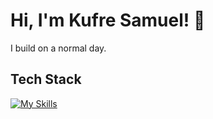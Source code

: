 # Hi, I'm Kufre Samuel! 👋

I build on a normal day.

<!--
![khayss' Stats](https://github-readme-stats.vercel.app/api?username=khayss&theme=vue-dark&show_icons=true&hide_border=true&count_private=true)

## 🚀 About Me

- 🔭 Exploring web3
-->
## Tech Stack
[![My Skills](https://skillicons.dev/icons?i=js,ts,rust,solidity)](https://skillicons.dev)

<!--
## 🌱 Currently Exploring

- 🚀 Enjoying Full Stack Web Development
  - Exploring decentralized applications development.
  - Building user-friendly frontend with NextJS and React.
  - Styling with Tailwind CSS to create modern and responsive user interfaces.
  - Building resilient server-side applications with Rust, Typescript, and Javascript.
  - Diving into PostgreSQL for efficient and scalable database management.



## 📬 Get in Touch

- Visit my personal website to explore my portfolio.
- Connect with me on [Twitter](https://twitter.com/khufrayprime)

Thanks for stopping by! Let's connect and explore the fascinating world of technology together. 🚀

-->

<!--

Here are some ideas to get you started:

- 🔭 I’m currently working on ...
- 🌱 I’m currently learning ...
- 👯 I’m looking to collaborate on ...
- 🤔 I’m looking for help with ...
- 💬 Ask me about ...
- 📫 How to reach me: ...
- 😄 Pronouns: ...
- ⚡ Fun fact: ...
-->



<!---
zekondorder/zekondorder is a ✨ special ✨ repository because its `README.md` (this file) appears on your GitHub profile.
You can click the Preview link to take a look at your changes.
--->
